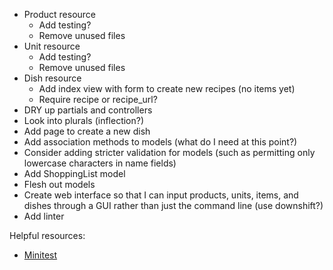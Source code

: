 * Product resource
   * Add testing?
   * Remove unused files
* Unit resource
   * Add testing?
   * Remove unused files
* Dish resource
   * Add index view with form to create new recipes (no items yet)
   * Require recipe or recipe_url?
* DRY up partials and controllers
* Look into plurals (inflection?)
* Add page to create a new dish
* Add association methods to models (what do I need at this point?)
* Consider adding stricter validation for models (such as permitting only lowercase characters in name fields)
* Add ShoppingList model
* Flesh out models
* Create web interface so that I can input products, units, items, and dishes through a GUI rather than just the command line (use downshift?)
* Add linter

Helpful resources:
* [Minitest](https://semaphoreci.com/community/tutorials/how-to-test-rails-models-with-minitest)
